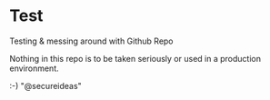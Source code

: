 Test
====

Testing &amp; messing around with Github Repo

Nothing in this repo is to be taken seriously or used in a production environment.

:-)
"@secureideas"
